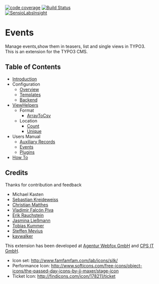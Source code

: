 [![code coverage](https://codecov.io/gh/dwenzel/t3events/branch/master/graph/badge.svg)](https://codecov.io/gh/dwenzel/t3events)
[![Build Status](https://travis-ci.org/dwenzel/t3events.svg?branch=master)](https://travis-ci.org/dwenzel/t3events)  
[![SensioLabsInsight](https://insight.sensiolabs.com/projects/f4e261c4-eccf-4f0d-ae19-c3a0b5aec361/small.png)](https://insight.sensiolabs.com/projects/f4e261c4-eccf-4f0d-ae19-c3a0b5aec361)

Events
======

Manage events,show them in teasers, list and single views in TYPO3.  
This is an extension for the TYPO3 CMS. 

## Table of Contents

* [Introduction](./Documentation/Introduction/WhatDoesItDo/Index.rst)
* Configuration
    * [Overview](./Documentation/Configuration/Overview/Index.rst)
    * [Templates](./Documentation/Configuration/Templates.md)
    * [Backend](./Documentation/Configuration/Backend.md)
* [ViewHelpers](./Documentation/ViewHelpers/ViewHelpers.md)
    * Format
        * [ArrayToCsv](./Documentation/ViewHelpers/Format/ArrayToCsv.md)
    * Location
        * [Count](./Documentation/ViewHelpers/Location/CountViewHelper.md)
        * [Unique](./Documentation/ViewHelpers/Location/UniqueViewHelper.md)
* Users Manual
    * [Auxiliary Records](./Documentation/UsersManual/AuxiliaryRecords/Index.rst)
    * [Events](./Documentation/UsersManual/Events/Index.rst)
    * [Plugins](./Documentation/UsersManual/InsertPlugins/Index.rst)
* [How To](./Documentation/HowTo/HowTo.md)

## Credits 
Thanks for contribution and feedback
* Michael Kasten
* [Sebastian Kreideweiss](https://github.com/kreidewe)
* [Christian Matthes](https://github.com/chrimath)
* [Vladimir Falcón Piva](https://github.com/vladimirfalconpiva)
* [Erik Rauchstein](https://github.com/erauchstein)
* [Jasmina Ließmann](https://github.com/frauliessmann)
* [Tobias Kummer](https://github.com/tobikummer)
* [Steffen Mevius](https://github.com/smeviuscps)
* [kaywalker](https://github.com/kaywalker)

This extension has been developed at [Agentur Webfox GmbH](https://www.agentur-webfox.de/) and [CPS IT GmbH](https://cps-it.de).

* Icon set: http://www.famfamfam.com/lab/icons/silk/
* Performance Icon: http://www.softicons.com/free-icons/object-icons/the-passed-day-icons-by-jj-maxer/stage-icon
* Ticket Icon: http://findicons.com/icon/178211/ticket
